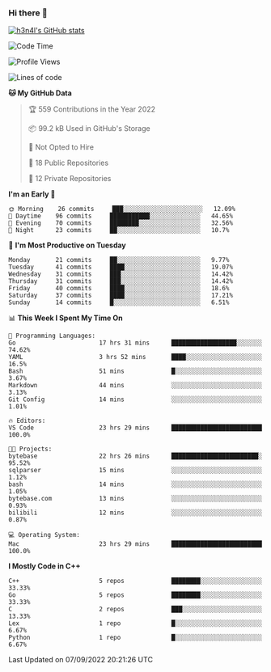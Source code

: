 ### Hi there 👋

[![h3n4l's GitHub stats](https://github-readme-stats.vercel.app/api?username=h3n4l&count_private=true&show_icons=true&theme=radical)](https://github.com/h3n4l/github-readme-stats)

<!--START_SECTION:waka-->
![Code Time](http://img.shields.io/badge/Code%20Time-659%20hrs%209%20mins-blue)

![Profile Views](http://img.shields.io/badge/Profile%20Views-3-blue)

![Lines of code](https://img.shields.io/badge/From%20Hello%20World%20I%27ve%20Written-43%20Thousand%20lines%20of%20code-blue)

**🐱 My GitHub Data** 

> 🏆 559 Contributions in the Year 2022
 > 
> 📦 99.2 kB Used in GitHub's Storage 
 > 
> 🚫 Not Opted to Hire
 > 
> 📜 18 Public Repositories 
 > 
> 🔑 12 Private Repositories  
 > 
**I'm an Early 🐤** 

```text
🌞 Morning    26 commits     ███░░░░░░░░░░░░░░░░░░░░░░   12.09% 
🌆 Daytime    96 commits     ███████████░░░░░░░░░░░░░░   44.65% 
🌃 Evening    70 commits     ████████░░░░░░░░░░░░░░░░░   32.56% 
🌙 Night      23 commits     ██░░░░░░░░░░░░░░░░░░░░░░░   10.7%

```
📅 **I'm Most Productive on Tuesday** 

```text
Monday       21 commits     ██░░░░░░░░░░░░░░░░░░░░░░░   9.77% 
Tuesday      41 commits     ████░░░░░░░░░░░░░░░░░░░░░   19.07% 
Wednesday    31 commits     ███░░░░░░░░░░░░░░░░░░░░░░   14.42% 
Thursday     31 commits     ███░░░░░░░░░░░░░░░░░░░░░░   14.42% 
Friday       40 commits     ████░░░░░░░░░░░░░░░░░░░░░   18.6% 
Saturday     37 commits     ████░░░░░░░░░░░░░░░░░░░░░   17.21% 
Sunday       14 commits     █░░░░░░░░░░░░░░░░░░░░░░░░   6.51%

```


📊 **This Week I Spent My Time On** 

```text
💬 Programming Languages: 
Go                       17 hrs 31 mins      ██████████████████░░░░░░░   74.62% 
YAML                     3 hrs 52 mins       ████░░░░░░░░░░░░░░░░░░░░░   16.5% 
Bash                     51 mins             █░░░░░░░░░░░░░░░░░░░░░░░░   3.67% 
Markdown                 44 mins             ░░░░░░░░░░░░░░░░░░░░░░░░░   3.13% 
Git Config               14 mins             ░░░░░░░░░░░░░░░░░░░░░░░░░   1.01%

🔥 Editors: 
VS Code                  23 hrs 29 mins      █████████████████████████   100.0%

🐱‍💻 Projects: 
bytebase                 22 hrs 26 mins      ████████████████████████░   95.52% 
sqlparser                15 mins             ░░░░░░░░░░░░░░░░░░░░░░░░░   1.12% 
bash                     14 mins             ░░░░░░░░░░░░░░░░░░░░░░░░░   1.05% 
bytebase.com             13 mins             ░░░░░░░░░░░░░░░░░░░░░░░░░   0.93% 
bilibili                 12 mins             ░░░░░░░░░░░░░░░░░░░░░░░░░   0.87%

💻 Operating System: 
Mac                      23 hrs 29 mins      █████████████████████████   100.0%

```

**I Mostly Code in C++** 

```text
C++                      5 repos             ████████░░░░░░░░░░░░░░░░░   33.33% 
Go                       5 repos             ████████░░░░░░░░░░░░░░░░░   33.33% 
C                        2 repos             ███░░░░░░░░░░░░░░░░░░░░░░   13.33% 
Lex                      1 repo              █░░░░░░░░░░░░░░░░░░░░░░░░   6.67% 
Python                   1 repo              █░░░░░░░░░░░░░░░░░░░░░░░░   6.67%

```



 Last Updated on 07/09/2022 20:21:26 UTC
<!--END_SECTION:waka-->

